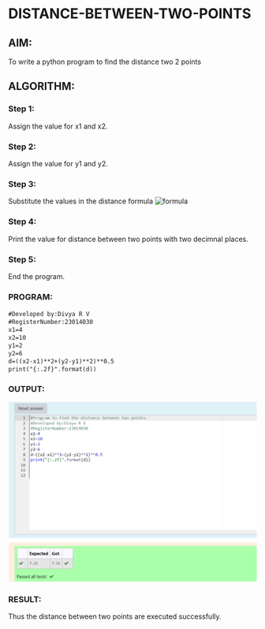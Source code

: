 # DISTANCE-BETWEEN-TWO-POINTS

## AIM:
To write a python program to find the distance two 2 points
## ALGORITHM:
### Step 1:
Assign the value for x1 and x2.
### Step 2:
Assign the value for y1 and y2. 
### Step 3: 
Substitute the values in the distance formula  ![formula](/formula.JPG)
### Step 4: 
Print the value for distance between two points with two decimnal places.
### Step 5:
End the program. 
### PROGRAM:
```#Program to find the distance between two points.
#Developed by:Divya R V 
#RegisterNumber:23014030
x1=4
x2=10
y1=2
y2=6
d=((x2-x1)**2+(y2-y1)**2)**0.5
print("{:.2f}".format(d))
```
  


### OUTPUT:


![Alt text](<Screenshot 2023-10-26 204329.png>)



### RESULT:
Thus the distance between two points are executed successfully.
